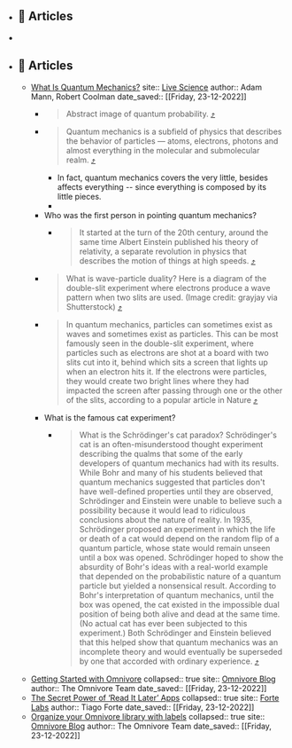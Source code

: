 - ## 🔖 Articles
-
- ## 🔖 Articles
	- [What Is Quantum Mechanics?](https://omnivore.app/me/what-is-quantum-mechanics-1853f27d901)
	      site:: [Live Science](https://www.livescience.com/33816-quantum-mechanics-explanation.html)
	      author:: Adam Mann, Robert Coolman
	      date_saved:: [[Friday, 23-12-2022]]
		- > Abstract image of quantum probability. [⤴️](https://omnivore.app/me/what-is-quantum-mechanics-1853f27d901#16bdcadf-2e46-4197-ba1f-0697b8782ca2)
		- > Quantum mechanics is a subfield of physics that describes the behavior of particles — atoms, electrons, photons and almost everything in the molecular and submolecular realm.  [⤴️](https://omnivore.app/me/what-is-quantum-mechanics-1853f27d901#8277c8ac-c9cc-4857-bedc-a10418f20185)
			- In fact, quantum mechanics covers the very little, besides affects everything -- since everything is composed by its little pieces.
			-
		- Who was the first person in pointing quantum mechanics?
			- > It started at the turn of the 20th century, around the same time Albert Einstein published his theory of relativity, a separate revolution in physics that describes the motion of things at high speeds. [⤴️](https://omnivore.app/me/what-is-quantum-mechanics-1853f27d901#4c442edb-5e26-441c-bcab-9528bb6bea07)
		- > What is wave-particle duality?
		  Here is a diagram of the double-slit experiment where electrons produce a wave pattern when two slits are used. (Image credit: grayjay via Shutterstock) [⤴️](https://omnivore.app/me/what-is-quantum-mechanics-1853f27d901#f0b867b3-07b2-4f1a-bbfb-f3b47b9df07b)
		- > In quantum mechanics, particles can sometimes exist as waves and sometimes exist as particles. This can be most famously seen in the double-slit experiment, where particles such as electrons are shot at a board with two slits cut into it, behind which sits a screen that lights up when an electron hits it. If the electrons were particles, they would create two bright lines where they had impacted the screen after passing through one or the other of the slits, according to a popular article in Nature [⤴️](https://omnivore.app/me/what-is-quantum-mechanics-1853f27d901#b49174cb-c7c0-4121-b776-9f57c345e986)
		- What is the famous cat experiment?
			- > What is the Schrödinger's cat paradox?
			  Schrödinger's cat is an often-misunderstood thought experiment describing the qualms that some of the early developers of quantum mechanics had with its results. While Bohr and many of his students believed that quantum mechanics suggested that particles don't have well-defined properties until they are observed, Schrödinger and Einstein were unable to believe such a possibility because it would lead to ridiculous conclusions about the nature of reality. In 1935, Schrödinger proposed an experiment in which the life or death of a cat would depend on the random flip of a quantum particle, whose state would remain unseen until a box was opened. Schrödinger hoped to show the absurdity of Bohr's ideas with a real-world example that depended on the probabilistic nature of a quantum particle but yielded a nonsensical result.
			  According to Bohr's interpretation of quantum mechanics, until the box was opened, the cat existed in the impossible dual position of being both alive and dead at the same time. (No actual cat has ever been subjected to this experiment.) Both Schrödinger and Einstein believed that this helped show that quantum mechanics was an incomplete theory and would eventually be superseded by one that accorded with ordinary experience. [⤴️](https://omnivore.app/me/what-is-quantum-mechanics-1853f27d901#e3b8637b-ddd6-4f9d-98bf-e3f208eac0ac)
	- [Getting Started with Omnivore](https://omnivore.app/me/getting-started-with-omnivore-1853e847ef4)
	      collapsed:: true
	      site:: [Omnivore Blog](https://blog.omnivore.app/p/getting-started-with-omnivore)
	      author:: The Omnivore Team
	      date_saved:: [[Friday, 23-12-2022]]
	- [The Secret Power of ‘Read It Later’ Apps](https://omnivore.app/me/the-secret-power-of-read-it-later-apps-1853e847b0f)
	      collapsed:: true
	      site:: [Forte Labs](https://fortelabs.co/blog/the-secret-power-of-read-it-later-apps)
	      author:: Tiago Forte
	      date_saved:: [[Friday, 23-12-2022]]
	- [Organize your Omnivore library with labels](https://omnivore.app/me/organize-your-omnivore-library-with-labels-1853e847720)
	      collapsed:: true
	      site:: [Omnivore Blog](https://blog.omnivore.app/p/organize-your-omnivore-library-with)
	      author:: The Omnivore Team
	      date_saved:: [[Friday, 23-12-2022]]